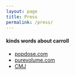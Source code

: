 ```yaml
---
layout: page
title: Press
permalink: /press/
---
```


#### kinds words about carroll

- [popdose.com](http://popdose.com/album-review-carroll-st/)
- [purevolume.com](http://www.purevolume.com/news/PREMIERE-Carroll-Green-Acres)
- [CMJ](http://www.cmj.com/news/video-premiere-carroll-alligator/)

